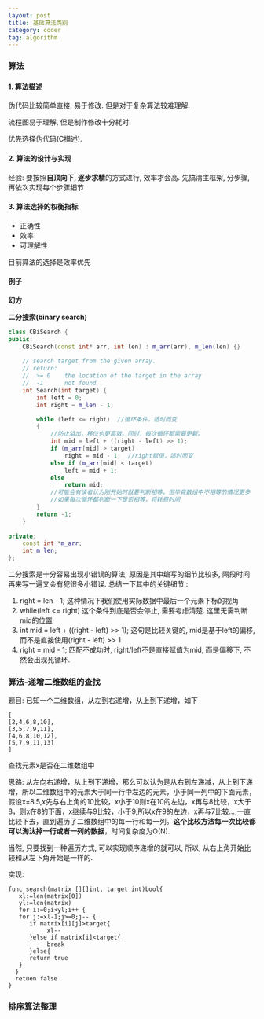 ```yaml
---
layout: post
title: 基础算法类别
category: coder
tag: algorithm
---
```


### 算法

#### 1. 算法描述

伪代码比较简单直接, 易于修改. 但是对于复杂算法较难理解.

流程图易于理解, 但是制作修改十分耗时.

优先选择伪代码(C描述).



#### 2. 算法的设计与实现

经验: 要按照**自顶向下, 逐步求精**的方式进行, 效率才会高. 先搞清主框架, 分步骤, 再依次实现每个步骤细节



#### 3. 算法选择的权衡指标

* 正确性
* 效率
* 可理解性

目前算法的选择是效率优先



#### 例子

**幻方**



**二分搜索(binary search)**

```cpp
class CBiSearch {
public:
	CBiSearch(const int* arr, int len) : m_arr(arr), m_len(len) {}
	
	// search target from the given array.
	// return:
	//	>= 0	the location of the target in the array
	//	-1		not found
	int Search(int target) {
		int left = 0;
		int right = m_len - 1;

		while (left <= right)  //循环条件，适时而变
		{
            //防止溢出，移位也更高效。同时，每次循环都需要更新。
			int mid = left + ((right - left) >> 1);  
			if (m_arr[mid] > target)
				right = mid - 1;  //right赋值，适时而变
			else if (m_arr[mid] < target)
				left = mid + 1;
			else
				return mid;
			//可能会有读者认为刚开始时就要判断相等，但毕竟数组中不相等的情况更多
			//如果每次循环都判断一下是否相等，将耗费时间
		}
		return -1;
	}
	
private:
	const int *m_arr;
	int m_len;
};
```

二分搜索是十分容易出现小错误的算法, 原因是其中编写的细节比较多, 隔段时间再来写一遍又会有犯很多小错误. 总结一下其中的关键细节 :

1. right = len - 1; 这种情况下我们使用实际数据中最后一个元素下标的视角
2. while(left <= right) 这个条件到底是否会停止, 需要考虑清楚. 这里无需判断mid的位置
3. int mid = left + ((right - left) >> 1); 这句是比较关键的, mid是基于left的偏移, 而不是直接使用(right - left) >> 1
4. right = mid - 1; 匹配不成功时, right/left不是直接赋值为mid, 而是偏移下, 不然会出现死循环.  



### 算法-递增二维数组的查找

题目: 已知一个二维数组，从左到右递增，从上到下递增，如下

```
[
[2,4,6,8,10],
[3,5,7,9,11],
[4,6,8,10,12],
[5,7,9,11,13]
]
```

查找元素x是否在二维数组中

思路:
从左向右递增，从上到下递增，那么可以认为是从右到左递减，从上到下递增，所以二维数组中的元素大于同一行中左边的元素，小于同一列中的下面元素，假设x=8.5,x先与右上角的10比较，x小于10则x在10的左边，x再与8比较，x大于8，则x在8的下面，x继续与9比较，小于9,所以x在9的左边，x再与7比较...,一直比较下去，直到遍历了二维数组中的每一行和每一列。**这个比较方法每一次比较都可以淘汰掉一行或者一列的数据**，时间复杂度为O(N). 

当然, 只要找到一种遍历方式, 可以实现顺序递增的就可以, 所以, 从右上角开始比较和从左下角开始是一样的.

实现:

```
func search(matrix [][]int, target int)bool{
   xl:=len(matrix[0])
   yl:=len(matrix)
   for i:=0;i<yl;i++ {
   for j:=xl-1;j>=0;j-- {
      if matrix[i][j]>target{
           xl--
      }else if matrix[i]<target{
           break
      }else{
      return true
   }
  }
  retuen false
}
```



### 排序算法整理